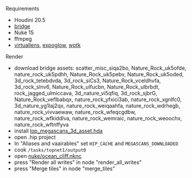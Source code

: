 Requirements
* Houdini 20.5
* [bridge](https://quixel.com/bridge)
* Nuke 15
* ffmpeg
* [virtuallens](https://www.nukepedia.com/gizmos/filter/virtuallens), [expoglow](https://www.nukepedia.com/gizmos/filter/expoglow), [wptk](https://www.nukepedia.com/toolsets/3d/wptk)

Render
* download bridge assets: scatter_misc_siqa2bo, Nature_Rock_uk5ofde, nature_rock_uk5pdhh, Nature_Rock_uk5pebv, Nature_Rock_uk5oded, 3d_rock_tetebdvda, 3d_rock_siCs3, Nature_Rock_vceldhvfa, 3d_rock_slnv6, Nature_Rock_ulfucbn, Nature_Rock_ulbrbdt, rock_jagged_ulmiccava, 3d_nature_vi5qfiq, 3d_rock_sjbrG, Nature_Rock_veflbabqx, nature_rock_yfxici3ab, nature_rock_xgnlfc0, 3d_nature_yg1laj2qx, nature_rock_weiqaahfa, nature_rock_wdrhegb, nature_rock_vivvaewaw, nature_rock_wfeqcgdbw, nature_rock_wfkiddlva, nature_rock_wemraic, nature_rock_weoochx, nature_rock_wftnffyva
* install [lop_megascans_3d_asset.hda](/R&D/megascans/hda/lop_megascans_3d_asset.hda)
* open .hip project
* In "Aliases and vaairables" set `HIP_CACHE` and `MEGASCANS_DOWNLOADED`
* cook `/tasks/topnet1/output0`
* open [nuke/ocean_cliff.nknc](nuke/ocean_cliff.nknc)
* press "Render all writes" in node "render_all_writes"
* press "Merge tiles" in node "merge_tiles"